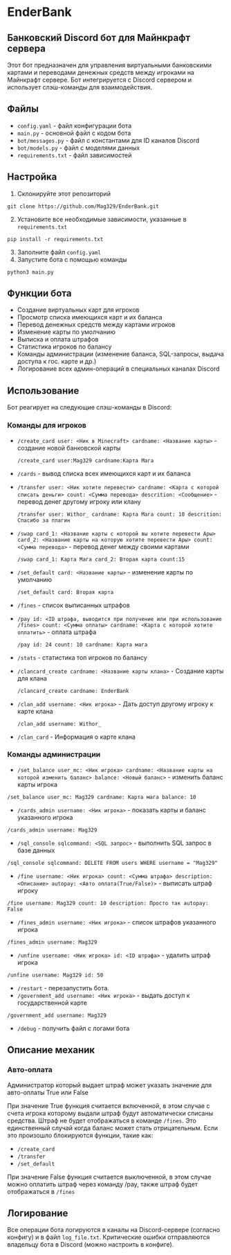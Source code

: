 # EnderBank
## Банковский Discord бот для Майнкрафт сервера

Этот бот предназначен для управления виртуальными банковскими картами и переводами денежных средств между игроками на Майнкрафт сервере. Бот интегрируется с Discord сервером и использует слэш-команды для взаимодействия.

## Файлы
- `config.yaml` - файл конфигурации бота
- `main.py` - основной файл с кодом бота
- `bot/messages.py` - файл с константами для ID каналов Discord
- `bot/models.py` - файл с моделями данных
- `requirements.txt` - файл зависимостей

## Настройка
1. Склонируйте этот репозиторий 
```
git clone https://github.com/Mag329/EnderBank.git
```
2. Установите все необходимые зависимости, указанные в `requirements.txt`
```
pip install -r requirements.txt
```
3. Заполните файл `config.yaml`
4. Запустите бота с помощью команды 
```
python3 main.py
```

## Функции бота

- Создание виртуальных карт для игроков
- Просмотр списка имеющихся карт и их баланса
- Перевод денежных средств между картами игроков
- Изменение карты по умолчанию
- Выписка и оплата штрафов
- Статистика игроков по балансу
- Команды администрации (изменение баланса, SQL-запросы, выдача доступа к гос. карте и др.)
- Логирование всех админ-операций в специальных каналах Discord

## Использование

Бот реагирует на следующие слэш-команды в Discord:

### Команды для игроков

- `/create_card user: <Ник в Minecraft> cardname: <Название карты>` - создание новой банковской карты
  ```
  /create_card user:Mag329 cardname:Карта Мага
  ```

- `/cards` - вывод списка всех имеющихся карт и их баланса

- `/transfer user: <Ник хотите перевести> cardname: <Карта с которой списать деньги> count: <Сумма перевода> descrition: <Сообщение>` - перевод денег другому игроку или клану
  ```
  /transfer user: Withor_ cardname: Карта Мага count: 10 descrition: Спасибо за плагин
  ```

- `/swap card_1: <Название карты с которой вы хотите перевести Ары> card_2: <Название карты на которую хотите перевести Ары> count: <Сумма перевода>` - перевод денег между своими картами
  ```
  /swap card_1: Карта Мага card_2: Вторая карта count:15
  ``` 

- `/set_default card: <Название карты>` - изменение карты по умолчанию
  ```
  /set_default card: Вторая карта
  ```

- `/fines` - список выписанных штрафов

- `/pay id: <ID штрафа, выводится при получение или при использование /fines> count: <Сумма оплаты> cardname: <Карта с которой хотите оплатить>` - оплата штрафа
  ```
  /pay id: 24 count: 10 cardname: Карта мага
  ```

- `/stats` - статистика топ игроков по балансу

- `/clancard_create cardname: <Название карты клана>` - Создание карты для клана
  ```
  /clancard_create cardname: EnderBank
  ```

- `/clan_add username: <Ник игрока>` - Дать доступ другому игроку к карте клана
  ```
  /clan_add username: Withor_
  ```

- `/clan_card` - Информация о карте клана

### Команды администрации  

- `/set_balance user_mc: <Ник игрока> cardname: <Название карты на которой изменить баланс> balance: <Новый баланс>` - изменить баланс карты игрока
```
/set_balance user_mc: Mag329 cardname: Карта мага balance: 10
```

- `/cards_admin username: <Ник игрока>` - показать карты и баланс указанного игрока
```
/cards_admin username: Mag329
```

- `/sql_console sqlcommand: <SQL запрос>` - выполнить SQL запрос в базе данных
```
/sql_console sqlcommand: DELETE FROM users WHERE username = "Mag329"
```

- `/fine username: <Ник игрока> count: <Сумма штрафа> description: <Описание> autopay: <Авто оплата(True/False)>` - выписать штраф игроку
```
/fine username: Mag329 count: 10 description: Просто так autopay: False
```

- `/fines_admin username: <Ник игрока>` - список штрафов указанного игрока
```
/fines_admin username: Mag329
```

- `/unfine username: <Ник игрока> id: <ID штрафа>` - удалить штраф игрока
```
/unfine username: Mag329 id: 50
```

- `/restart` - перезапустить бота.
- `/government_add username: <Ник игрока>` - выдать доступ к государственной карте
```
/government_add username: Mag329
```

- `/debug` - получить файл с логами бота


## Описание механик
### Авто-оплата
Администратор который выдает штраф может указать значение для авто-оплаты True или False

При значение True функция считается включенной, в этом случае с счета игрока которому выдали штраф будут автоматически списаны средства. Штраф не будет отображаться в команде `/fines`. Это единственный случай когда баланс может стать отрицательным. Если это произошло блокируются функции, такие как:
- `/create_card`
- `/transfer`
- `/set_default`

При значение False функция считается выключенной, в этом случае можно оплатить штраф через команду /pay, также штраф будет отображаться в `/fines`

## Логирование

Все операции бота логируются в каналы на Discord-сервере (согласно конфигу) и в файл `log_file.txt`. Критические ошибки отправляются владельцу бота в Discord (можно настроить в конфиге).
